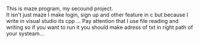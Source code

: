 This is maze program, my secound project.  
It isn't just maze I make login, sign up and other feature in c but because I write in visual studio its cpp ...
Pay attention that I use file reading and writing so if you want to run it you should make adress of txt in right path of your systeam...
